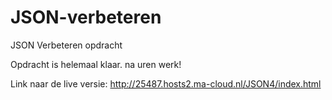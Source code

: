 # JSON-verbeteren
JSON Verbeteren opdracht

Opdracht is helemaal klaar. na uren werk!

Link naar de live versie: http://25487.hosts2.ma-cloud.nl/JSON4/index.html
